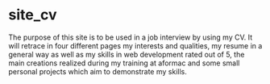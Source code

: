 # site_cv
The purpose of this site is to be used in a job interview by using my CV. It will retrace in four different pages my interests and qualities, my resume in a general way as well as my skills in web development rated out of 5, the main creations realized during my training at aformac and some small personal projects which aim to demonstrate my skills.
